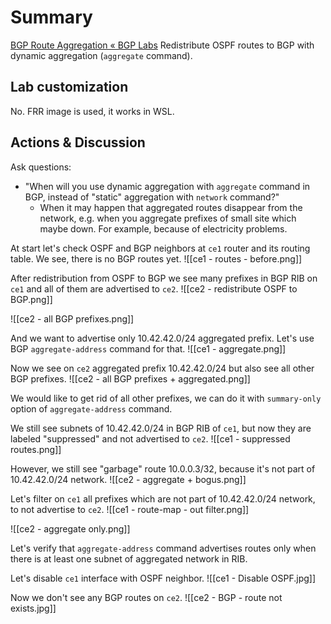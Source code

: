 # Summary
[BGP Route Aggregation « BGP Labs](https://bgplabs.net/basic/8-aggregate/)
Redistribute OSPF routes to BGP with dynamic aggregation (`aggregate` command).
## Lab customization
No. FRR image is used, it works in WSL.
## Actions & Discussion
Ask questions:
- "When will you use dynamic aggregation with `aggregate` command in BGP, instead of "static" aggregation with `network` command?"
	- When it may happen that aggregated routes disappear from the network, e.g. when you aggregate prefixes of small site which maybe down. For example, because of electricity problems.

At start let's check OSPF and BGP neighbors at `ce1` router and its routing table. We see, there is no BGP routes yet.
![[ce1 - routes - before.png]]

After redistribution from OSPF to BGP we see many prefixes in BGP RIB on `ce1` and all of them are advertised to `ce2`. 
![[ce2 - redistribute OSPF to BGP.png]]

![[ce2 - all BGP prefixes.png]]

And we want to advertise only 10.42.42.0/24 aggregated prefix. Let's use BGP `aggregate-address` command for that.
![[ce1 - aggregate.png]]

Now we see on `ce2` aggregated prefix 10.42.42.0/24 but also see all other BGP prefixes.
![[ce2 - all BGP prefixes + aggregated.png]]

We would like to get rid of all other prefixes, we can do it with `summary-only` option of `aggregate-address` command.

We still see subnets of 10.42.42.0/24 in BGP RIB of `ce1`, but now they are labeled "suppressed" and not advertised to `ce2`.
![[ce1 - suppressed routes.png]]

However, we still see "garbage" route 10.0.0.3/32, because it's not part of 10.42.42.0/24 network. 
![[ce2 - aggregate + bogus.png]]

Let's filter on `ce1` all prefixes which are not part of 10.42.42.0/24 network, to not advertise to `ce2`.
![[ce1 - route-map - out filter.png]]

![[ce2 - aggregate only.png]]

Let's verify that `aggregate-address` command advertises routes only when there is at least one subnet of aggregated network in RIB.

Let's disable `ce1` interface with OSPF neighbor.
![[ce1 - Disable OSPF.jpg]]

Now we don't see any BGP routes on `ce2`.
![[ce2 - BGP - route not exists.jpg]]
